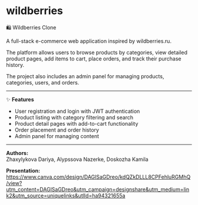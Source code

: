 # wildberries

🛍️ Wildberries Clone

A full-stack e-commerce web application inspired by wildberries.ru.

The platform allows users to browse products by categories, view detailed product pages, add items to cart, place orders, and track their purchase history.

The project also includes an admin panel for managing products, categories, users, and orders.

---

✨ **Features**

- User registration and login with JWT authentication  
- Product listing with category filtering and search  
- Product detail pages with add-to-cart functionality  
- Order placement and order history  
- Admin panel for managing content

---

**Authors:**  
Zhaxylykova Dariya, Alypssova Nazerke, Doskozha Kamila

**Presentation:** https://www.canva.com/design/DAGlSaGDreo/kdQZkDLLL8CPFehluRGMhQ/view?utm_content=DAGlSaGDreo&utm_campaign=designshare&utm_medium=link2&utm_source=uniquelinks&utlId=ha94321655a
